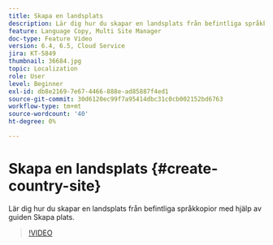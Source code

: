 ```yaml
---
title: Skapa en landsplats
description: Lär dig hur du skapar en landsplats från befintliga språkkopior med hjälp av guiden Skapa plats.
feature: Language Copy, Multi Site Manager
doc-type: Feature Video
version: 6.4, 6.5, Cloud Service
jira: KT-5849
thumbnail: 36684.jpg
topic: Localization
role: User
level: Beginner
exl-id: db8e2169-7e67-4466-888e-ad85887f4ed1
source-git-commit: 30d6120ec99f7a95414dbc31c0cb002152bd6763
workflow-type: tm+mt
source-wordcount: '40'
ht-degree: 0%

---
```


# Skapa en landsplats {#create-country-site}

Lär dig hur du skapar en landsplats från befintliga språkkopior med hjälp av guiden Skapa plats.

>[!VIDEO](https://video.tv.adobe.com/v/36684?quality=12&learn=on)
